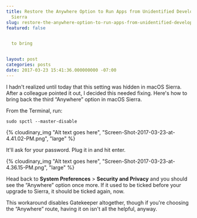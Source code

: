 ```yaml
---
title: Restore the Anywhere Option to Run Apps from Unidentified Developers in macOS
  Sierra
slug: restore-the-anywhere-option-to-run-apps-from-unidentified-developers-in-macos-sierra
featured: false


  to bring


layout: post
categories: posts
date: 2017-03-23 15:41:36.000000000 -07:00
---
```


I hadn't realized until today that this setting was hidden in macOS Sierra. After a colleague pointed it out, I decided this needed fixing. Here's how to bring back the third “Anywhere” option in macOS Sierra.

From the Terminal, run:

`sudo spctl --master-disable`

{% cloudinary_img "Alt text goes here", "Screen-Shot-2017-03-23-at-4.41.02-PM.png", "large" %}

It'll ask for your password. Plug it in and hit enter.

{% cloudinary_img "Alt text goes here", "Screen-Shot-2017-03-23-at-4.36.15-PM.png", "large" %}

Head back to **System Preferences** \> **Security and Privacy** and you should see the “Anywhere” option once more. If it used to be ticked before your upgrade to Sierra, it should be ticked again, now.

This workaround disables Gatekeeper altogether, though if you're choosing the “Anywhere” route, having it on isn't all the helpful, anyway.

